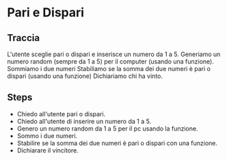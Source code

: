 # Pari e Dispari

## Traccia

L'utente sceglie pari o dispari e inserisce un numero da 1 a 5.
Generiamo un numero random (sempre da 1 a 5) per il computer (usando una funzione).
Sommiamo i due numeri
Stabiliamo se la somma dei due numeri è pari o dispari (usando una funzione)
Dichiariamo chi ha vinto.

## Steps

- Chiedo all'utente pari o dispari.
- Chiedo all'utente di inserire un numero da 1 a 5.
- Genero un numero random da 1 a 5 per il pc usando la funzione.
- Sommo i due numeri.
- Stabilire se la somma dei due numeri è pari o dispari con una funzione.
- Dichiarare il vincitore.
